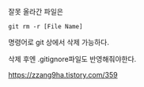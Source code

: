 잘못 올라간 파일은 
```
git rm -r [File Name]
```
명령어로 git 상에서 삭제 가능하다.

삭제 후엔 .gitignore파일도 반영해줘야한다.

https://zzang9ha.tistory.com/359